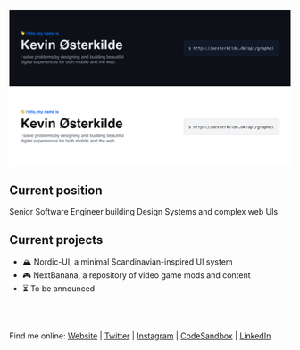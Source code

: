 ![GitHub-Mark-Light](GitHubBannerDark.png?raw=true#gh-dark-mode-only)
![GitHub-Mark-Dark](GitHubBannerLight.png?raw=true#gh-light-mode-only)

## Current position

Senior Software Engineer building Design Systems and complex web UIs.

## Current projects

- 🏔 Nordic-UI, a minimal Scandinavian-inspired UI system
- 🎮 NextBanana, a repository of video game mods and content
- ⏳ To be announced

<br />
<br />

Find me online: [Website](https://oesterkilde.dk/?utm_source=github&utm_medium=banner&utm_campaign=readme) | [Twitter](https://twitter.com/kosai106) | [Instagram](https://www.instagram.com/kosai106/) | [CodeSandbox](https://codesandbox.io/u/Kosai106) | [LinkedIn](https://linkedin.com/in/oesterkilde)
